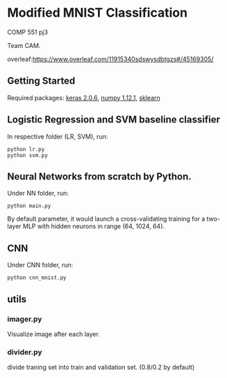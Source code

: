 # Modified MNIST Classification
COMP 551 pj3

Team CAM.

overleaf:https://www.overleaf.com/11915340sdswysdbtgzs#/45169305/

## Getting Started
Required packages: [keras 2.0.6](https://keras.io/), [numpy 1.12.1](http://www.numpy.org/), [sklearn](http://scikit-learn.org/stable/)

## Logistic Regression and SVM baseline classifier
In respective folder (LR, SVM), run:
```
python lr.py
python svm.py
```
## Neural Networks from scratch by Python.
Under NN folder, run:
```
python main.py
```
By default parameter, it would launch a cross-validating training for a two-layer MLP with hidden neurons in range (64, 1024, 64).


## CNN
Under CNN folder, run:
```
python cnn_mnist.py
```

## utils
### imager.py
Visualize image after each layer.
### divider.py
divide traning set into train and validation set. (0.8/0.2 by default)
